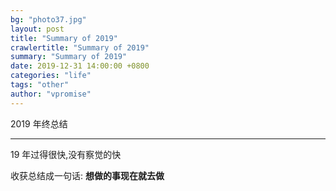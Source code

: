 ```yaml
---
bg: "photo37.jpg"
layout: post
title: "Summary of 2019"
crawlertitle: "Summary of 2019"
summary: "Summary of 2019"
date: 2019-12-31 14:00:00 +0800
categories: "life"
tags: "other"
author: "vpromise"
---
```


2019 年终总结

---

19 年过得很快,没有察觉的快

收获总结成一句话: **想做的事现在就去做**
